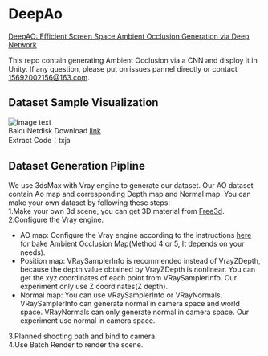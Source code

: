 # DeepAo
[DeepAO: Efficient Screen Space Ambient Occlusion Generation via Deep Network](https://ieeexplore.ieee.org/document/9052668)  
  
This repo contain generating Ambient Occlusion via a CNN and disploy it in Unity. If any question, please put on issues pannel directly or contact 15692002156@163.com.

## Dataset Sample Visualization
![Image text](https://raw.githubusercontent.com/dokju15692002156/DeepAo/master/Dataset%20Demo/DATASET.png)  
BaiduNetdisk Download [link](https://pan.baidu.com/s/1hRUiFIEL16a2tE-0I_7Tsg)  
Extract Code：txja  


## Dataset Generation Pipline  
We use 3dsMax with Vray engine to generate our dataset. Our AO dataset contain Ao map and corresponding Depth map and Normal map. You can make your own dataset by following these steps:   
1.Make your own 3d scene, you can get 3D material from [Free3d](https://free3d.com/zh/?__cf_chl_captcha_tk__=de16bd0727a079082c4c7c81bae2e15d16fb5fb9-1587184515-0-AbhP8f7FreGGyussw_P5ZZT-4NMkKXy6WY4tHAbts9CK-Xi-X-cwEBMTpZwo0n099A7FZiqv1OwzTvXf9oAs5swy0eG-ZHeH66MprcCtesmypmZ1MmIwWlPJc5iQMfc21AhD9xhd3zUUCBzDK37QHM92Xju3xRpwpLcpDBmldcD2RtRKVQVX6InO3Md9_lq4FTqAaYfJgE5az3oQZI5r3IDJ-rUMoQ8E3XpJmh4uVohqqZ_Spj7hgbLFVuJrSjypJFiXuyZVic4nXMjTfZgEYpzzUPrhQH_B8v03KCtVtNu7U_Y49t0BkSLQZOPL5rhu8DOUTj4lkMqddFf6uYzA-o1g2T0LxTeQQC3UV7viUMyFdCGH2CgZ8GE41CfAy1aLKg).  
2.Configure the Vray engine.  
  + AO map: Configure the Vray engine according to the instructions [here](http://www.laurenscorijn.com/articles/ambient-occlusion-baking)  for bake Ambient Occlusion Map(Method 4 or 5, It depends on your needs).  
  + Position map: VRaySamplerInfo is recommended instead of VrayZDepth, because the depth value obtained by VrayZDepth is nonlinear. You can get the xyz coordinates of each point from VRaySamplerInfo. Our experiment only use Z coordinates(Z depth).   
  + Normal map: You can use VRaySamplerInfo or VRayNormals, VRaySamplerInfo can generate normal in camera space and world space. VRayNormals can only generate normal in camera space. Our experiment use normal in camera space.  
  
3.Planned shooting path and bind to camera.  
4.Use Batch Render to render the scene.  
   
